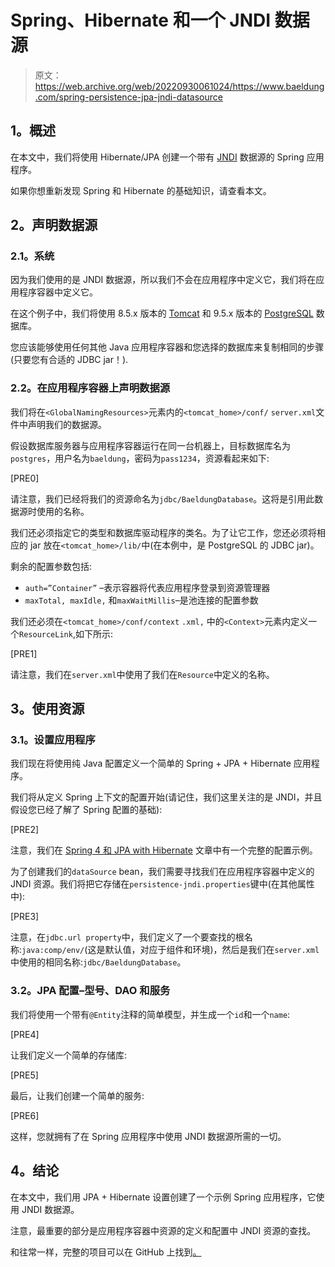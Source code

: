 # Spring、Hibernate 和一个 JNDI 数据源

> 原文：<https://web.archive.org/web/20220930061024/https://www.baeldung.com/spring-persistence-jpa-jndi-datasource>

## **1。概述**

在本文中，我们将使用 Hibernate/JPA 创建一个带有 [JNDI](https://web.archive.org/web/20220625173605/https://en.wikipedia.org/wiki/Java_Naming_and_Directory_Interface) 数据源的 Spring 应用程序。

如果你想重新发现 Spring 和 Hibernate 的基础知识，请查看本文。

## **2。声明数据源**

### **2.1。系统**

因为我们使用的是 JNDI 数据源，所以我们不会在应用程序中定义它，我们将在应用程序容器中定义它。

在这个例子中，我们将使用 8.5.x 版本的 [Tomcat](https://web.archive.org/web/20220625173605/https://tomcat.apache.org/) 和 9.5.x 版本的 [PostgreSQL](https://web.archive.org/web/20220625173605/https://www.postgresql.org/) 数据库。

您应该能够使用任何其他 Java 应用程序容器和您选择的数据库来复制相同的步骤(只要您有合适的 JDBC jar！).

### **2.2。在应用程序容器**上声明数据源

我们将在`<GlobalNamingResources>`元素内的`<tomcat_home>/conf/` `server.xml`文件中声明我们的数据源。

假设数据库服务器与应用程序容器运行在同一台机器上，目标数据库名为`postgres`，用户名为`baeldung`，密码为`pass1234`，资源看起来如下:

[PRE0]

请注意，我们已经将我们的资源命名为`jdbc/BaeldungDatabase`。这将是引用此数据源时使用的名称。

我们还必须指定它的类型和数据库驱动程序的类名。为了让它工作，您还必须将相应的 jar 放在`<tomcat_home>/lib/`中(在本例中，是 PostgreSQL 的 JDBC jar)。

剩余的配置参数包括:

*   `auth=”Container”` –表示容器将代表应用程序登录到资源管理器
*   `maxTotal, maxIdle,` 和`maxWaitMillis`–是池连接的配置参数

我们还必须在`<tomcat_home>/conf/context` `.xml,` 中的`<Context>`元素内定义一个`ResourceLink`,如下所示:

[PRE1]

请注意，我们在`server.xml`中使用了我们在`Resource`中定义的名称。

## **3。使用资源**

### **3.1。设置应用程序**

我们现在将使用纯 Java 配置定义一个简单的 Spring + JPA + Hibernate 应用程序。

我们将从定义 Spring 上下文的配置开始(请记住，我们这里关注的是 JNDI，并且假设您已经了解了 Spring 配置的基础):

[PRE2]

注意，我们在 [Spring 4 和 JPA with Hibernate](/web/20220625173605/https://www.baeldung.com/the-persistence-layer-with-spring-and-jpa) 文章中有一个完整的配置示例。

为了创建我们的`dataSource` bean，我们需要寻找我们在应用程序容器中定义的 JNDI 资源。我们将把它存储在`persistence-jndi.properties`键中(在其他属性中):

[PRE3]

注意，在`jdbc.url property`中，我们定义了一个要查找的根名称:`java:comp/env/`(这是默认值，对应于组件和环境)，然后是我们在`server.xml`中使用的相同名称:`jdbc/BaeldungDatabase`。

### **3.2。JPA 配置–型号、DAO 和服务**

我们将使用一个带有`@Entity`注释的简单模型，并生成一个`id`和一个`name`:

[PRE4]

让我们定义一个简单的存储库:

[PRE5]

最后，让我们创建一个简单的服务:

[PRE6]

这样，您就拥有了在 Spring 应用程序中使用 JNDI 数据源所需的一切。

## **4。结论**

在本文中，我们用 JPA + Hibernate 设置创建了一个示例 Spring 应用程序，它使用 JNDI 数据源。

注意，最重要的部分是应用程序容器中资源的定义和配置中 JNDI 资源的查找。

和往常一样，完整的项目可以在 GitHub 上找到[。](https://web.archive.org/web/20220625173605/https://github.com/eugenp/tutorials/tree/master/persistence-modules/spring-hibernate-5)